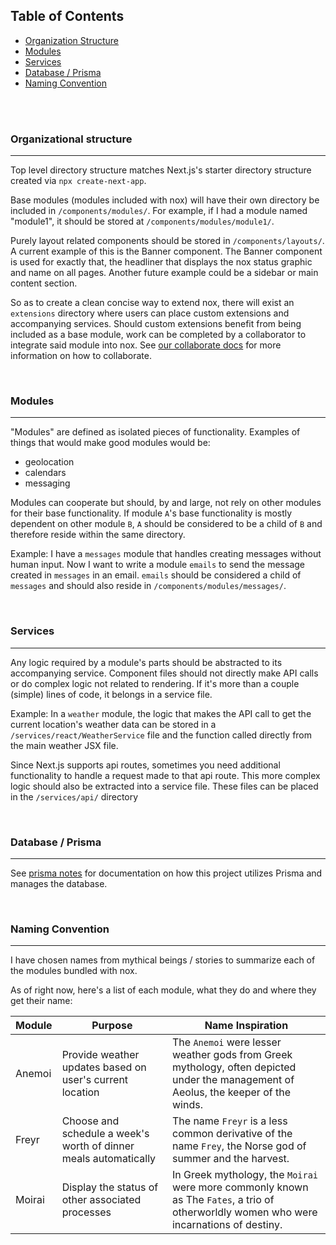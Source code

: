 ## Table of Contents
- [Organization Structure](#organizational-structure)
- [Modules](#modules)
- [Services](#services)
- [Database / Prisma](#database--prisma)
- [Naming Convention](#naming-convention)

<br>
<br>

### Organizational structure
---
Top level directory structure matches Next.js's starter directory structure created via `npx create-next-app`.

Base modules (modules included with nox) will have their own directory be included in `/components/modules/`. For example, if I had a module named "module1", it should be stored at `/components/modules/module1/`.

Purely layout related components should be stored in `/components/layouts/`. A current example of this is the Banner component. The Banner component is used for exactly that, the headliner that displays the nox status graphic and name on all pages. Another future example could be a sidebar or main content section.

So as to create a clean concise way to extend nox, there will exist an `extensions` directory where users can place custom extensions and accompanying services. Should custom extensions benefit from being included as a base module, work can be completed by a collaborator to integrate said module into nox. See [our collaborate docs](./collaborating-on-nox.md) for more information on how to collaborate.

<br>

### Modules
---
"Modules" are defined as isolated pieces of functionality. Examples of things that would make good modules would be:
- geolocation
- calendars
- messaging

Modules can cooperate but should, by and large, not rely on other modules for their base functionality. If module `A`'s base functionality is mostly dependent on other module `B`, `A` should be considered to be a child of `B` and therefore reside within the same directory.

Example: I have a `messages` module that handles creating messages without human input. Now I want to write a module `emails` to send the message created in `messages` in an email. `emails` should be considered a child of `messages` and should also reside in `/components/modules/messages/`.

<br>

### Services
---
Any logic required by a module's parts should be abstracted to its accompanying service. Component files should not directly make API calls or do complex logic not related to rendering. If it's more than a couple (simple) lines of code, it belongs in a service file.

Example: In a `weather` module, the logic that makes the API call to get the current location's weather data can be stored in a `/services/react/WeatherService` file and the function called directly from the main weather JSX file.

Since Next.js supports api routes, sometimes you need additional functionality to handle a request made to that api route. This more complex logic should also be extracted into a service file. These files can be placed in the `/services/api/` directory

<br>

### Database / Prisma
---
See [prisma notes](./prisma-notes.md) for documentation on how this project utilizes Prisma and manages the database.

<br>

### Naming Convention
---
I have chosen names from mythical beings / stories to summarize each of the modules bundled with nox.

As of right now, here's a list of each module, what they do and where they get their name:

|   Module   |   Purpose   |   Name Inspiration   |
|     ---    |     ---     |        ----          |
| Anemoi | Provide weather updates based on user's current location | The `Anemoi` were lesser weather gods from Greek mythology, often depicted under the management of Aeolus, the keeper of the winds. |
| Freyr | Choose and schedule a week's worth of dinner meals automatically | The name `Freyr` is a less common derivative of the name `Frey`, the Norse god of summer and the harvest. |
| Moirai | Display the status of other associated processes | In Greek mythology, the `Moirai` were more commonly known as The `Fates`, a trio of otherworldly women who were incarnations of destiny. |

<br />
